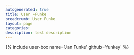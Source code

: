 ```yaml
---
autogenerated: true
title: User ›Funke
breadcrumb: User Funke
layout: page
categories: 
description: test description
---
```


{% include user-box name='Jan Funke' github='funkey' %}
